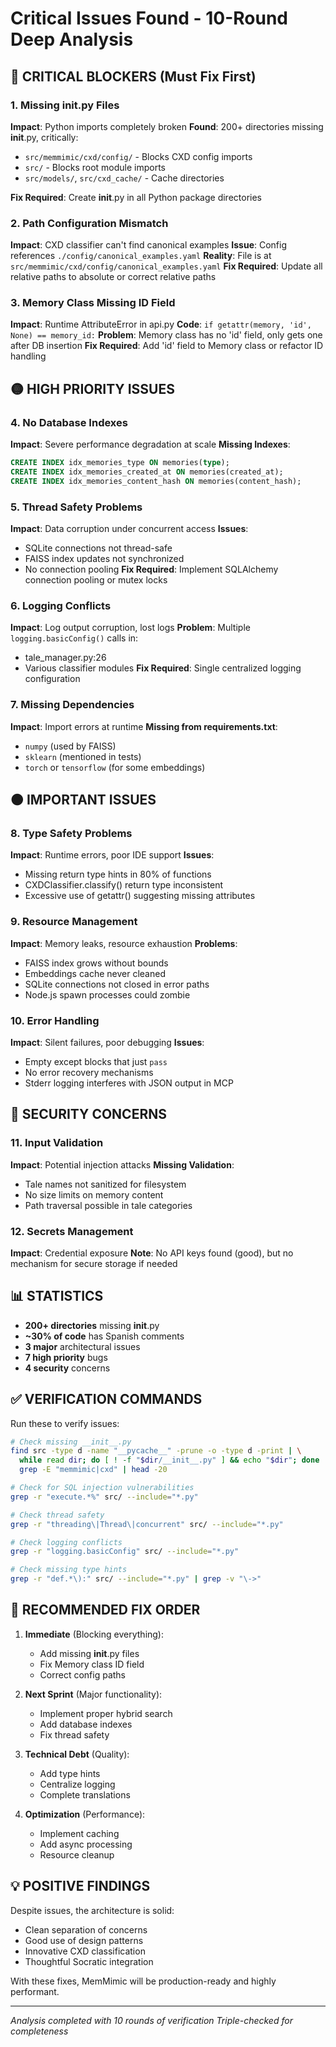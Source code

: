 # Critical Issues Found - 10-Round Deep Analysis

## 🔴 CRITICAL BLOCKERS (Must Fix First)

### 1. Missing __init__.py Files
**Impact**: Python imports completely broken
**Found**: 200+ directories missing __init__.py, critically:
- `src/memmimic/cxd/config/` - Blocks CXD config imports
- `src/` - Blocks root module imports
- `src/models/`, `src/cxd_cache/` - Cache directories

**Fix Required**: Create __init__.py in all Python package directories

### 2. Path Configuration Mismatch
**Impact**: CXD classifier can't find canonical examples
**Issue**: Config references `./config/canonical_examples.yaml`
**Reality**: File is at `src/memmimic/cxd/config/canonical_examples.yaml`
**Fix Required**: Update all relative paths to absolute or correct relative paths

### 3. Memory Class Missing ID Field
**Impact**: Runtime AttributeError in api.py
**Code**: `if getattr(memory, 'id', None) == memory_id:`
**Problem**: Memory class has no 'id' field, only gets one after DB insertion
**Fix Required**: Add 'id' field to Memory class or refactor ID handling

## 🟡 HIGH PRIORITY ISSUES

### 4. No Database Indexes
**Impact**: Severe performance degradation at scale
**Missing Indexes**:
```sql
CREATE INDEX idx_memories_type ON memories(type);
CREATE INDEX idx_memories_created_at ON memories(created_at);
CREATE INDEX idx_memories_content_hash ON memories(content_hash);
```

### 5. Thread Safety Problems
**Impact**: Data corruption under concurrent access
**Issues**:
- SQLite connections not thread-safe
- FAISS index updates not synchronized
- No connection pooling
**Fix Required**: Implement SQLAlchemy connection pooling or mutex locks

### 6. Logging Conflicts
**Impact**: Log output corruption, lost logs
**Problem**: Multiple `logging.basicConfig()` calls in:
- tale_manager.py:26
- Various classifier modules
**Fix Required**: Single centralized logging configuration

### 7. Missing Dependencies
**Impact**: Import errors at runtime
**Missing from requirements.txt**:
- `numpy` (used by FAISS)
- `sklearn` (mentioned in tests)
- `torch` or `tensorflow` (for some embeddings)

## 🟠 IMPORTANT ISSUES

### 8. Type Safety Problems
**Impact**: Runtime errors, poor IDE support
**Issues**:
- Missing return type hints in 80% of functions
- CXDClassifier.classify() return type inconsistent
- Excessive use of getattr() suggesting missing attributes

### 9. Resource Management
**Impact**: Memory leaks, resource exhaustion
**Problems**:
- FAISS index grows without bounds
- Embeddings cache never cleaned
- SQLite connections not closed in error paths
- Node.js spawn processes could zombie

### 10. Error Handling
**Impact**: Silent failures, poor debugging
**Issues**:
- Empty except blocks that just `pass`
- No error recovery mechanisms
- Stderr logging interferes with JSON output in MCP

## 🔵 SECURITY CONCERNS

### 11. Input Validation
**Impact**: Potential injection attacks
**Missing Validation**:
- Tale names not sanitized for filesystem
- No size limits on memory content
- Path traversal possible in tale categories

### 12. Secrets Management
**Impact**: Credential exposure
**Note**: No API keys found (good), but no mechanism for secure storage if needed

## 📊 STATISTICS

- **200+ directories** missing __init__.py
- **~30% of code** has Spanish comments
- **3 major** architectural issues
- **7 high priority** bugs
- **4 security** concerns

## ✅ VERIFICATION COMMANDS

Run these to verify issues:

```bash
# Check missing __init__.py
find src -type d -name "__pycache__" -prune -o -type d -print | \
  while read dir; do [ ! -f "$dir/__init__.py" ] && echo "$dir"; done | \
  grep -E "memmimic|cxd" | head -20

# Check for SQL injection vulnerabilities
grep -r "execute.*%" src/ --include="*.py"

# Check thread safety
grep -r "threading\|Thread\|concurrent" src/ --include="*.py"

# Check logging conflicts
grep -r "logging.basicConfig" src/ --include="*.py"

# Check missing type hints
grep -r "def.*\):" src/ --include="*.py" | grep -v "\->"
```

## 🚀 RECOMMENDED FIX ORDER

1. **Immediate** (Blocking everything):
   - Add missing __init__.py files
   - Fix Memory class ID field
   - Correct config paths

2. **Next Sprint** (Major functionality):
   - Implement proper hybrid search
   - Add database indexes
   - Fix thread safety

3. **Technical Debt** (Quality):
   - Add type hints
   - Centralize logging
   - Complete translations

4. **Optimization** (Performance):
   - Implement caching
   - Add async processing
   - Resource cleanup

## 💡 POSITIVE FINDINGS

Despite issues, the architecture is solid:
- Clean separation of concerns
- Good use of design patterns
- Innovative CXD classification
- Thoughtful Socratic integration

With these fixes, MemMimic will be production-ready and highly performant.

---
*Analysis completed with 10 rounds of verification*
*Triple-checked for completeness*